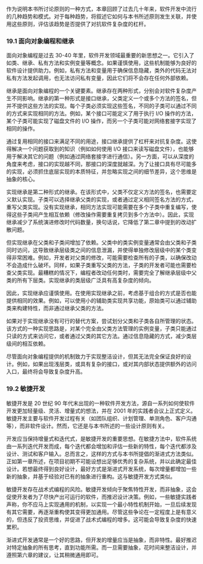 作为说明本书所讨论原则的一种方式，本章回顾了过去几十年来，软件开发中流行的几种趋势和模式。对于每种趋势，将叙述它如何与本书所述原则发生关联，并使用这些原则，评估该趋势是否提供了对抗软件复杂度的杠杆。

### 19.1 面向对象编程和继承

面向对象编程是过去 30-40 年里，软件开发领域最重要的新思想之一。它引入了如类、继承、私有方法和实例变量等概念。如果谨慎使用，这些机制能够为良好的软件设计提供助力。例如，私有方法和变量用于确保信息隐藏，类外的代码无法对私有方法发起调用，也无法访问私有变量，因此它们将不会存在任何外部依赖。

继承是面向对象编程的一个关键要素。继承存在两种形式，分别会对软件复杂度产生不同影响。继承的第一种形式是接口继承，父类定义一个或多个方法的签名，但并不提供这些方法的实现。每个子类必须实现这些签名，不同的子类可以通过不同的方式来实现相同的方法。例如，某个接口可能定义了用于执行 I/O 操作的方法，某个子类可能实现了磁盘文件的 I/O 操作，而另一个子类可能对网络套接字实现了相同的操作。

通过复用相同的接口来满足不同的用途，接口继承提供了杠杆来对抗复杂度。这使得解决一个问题获取到的知识（例如如何使用 I/O 接口来读写磁盘文件），也能够用于解决其它的问题（例如通过网络套接字进行通信）。另一方面，可以从深度的角度来考虑，接口的实现越不同，那接口的深度就越深。为了让接口具有尽可能多的实现，必须抓住底层实现的本质特征，并忽略实现之间的细节差异，这个思维是抽象的核心。

实现继承是第二种形式的继承。在该形式中，父类不仅定义方法的签名，也需要定义默认实现。子类可以选择继承父类的实现，或者通过定义相同签名方法的方式，重写父类实现。没有实现继承，相同方法实现可能需要在多个子类中重复编写，使得这些子类间产生相互依赖（修改操作需要重复拷贝到多个方法中）。因此，实现继承减少了系统演进修改时代码数量，换句话说，它降低了第二章中提到的改动扩散问题。

但实现继承在父类和子类间增加了依赖。父类中的类实例变量通常会由父类和子类同时访问，这导致继承层级类之间的信息泄漏，并使得单独修改层级中的某个类变得非常困难。例如，开发者对父类的修改，可能需要检查所有的子类，以确保改动不会造成什么破坏。同样，如果子类重写父类的方法，子类的开发者可能也需要检查父类实现。最糟糕的情况下，编程者改动任何类时，需要完全了解继承层级中父类的所有下层类。实现继承的类层级广泛具有高复杂度的倾向。

因此，实现继承应谨慎使用。在使用实现继承之前，考虑基于组合的方式是否也能提供相同的效果。例如，可以使用小的辅助类实现共享功能，原始类可以通过辅助类来构建特性，而非通过继承父类的方法。

如果对于实现继承没有可行的替代方案，尝试划分父类和子类各自所管理的状态。该方式的一种实现思路是，对某个完全由父类方法管理的实例变量，子类只能通过只读的方式来访问它，或者通过父类的其它方法。通过信息隐藏的方式，减少类层级间的相互依赖。

尽管面向对象编程提供的机制致力于实现整洁设计，但其无法完全保证良好的设计。例如，如果出现浅层类，或具有复杂的接口，或对其内部状态提供额外的访问入口，最终将会导致复杂度升高。

### 19.2 敏捷开发

敏捷开发是 20 世纪 90 年代末出现的一种软件开发方法，源自一系列如何使软件开发更加轻量级、灵活、增量式的想法，并在 2001 年的实践者会议上正式定义。敏捷开发主要与软件开发过程有关（如团队组织、计划管理、单测角色、客户沟通等），而非软件设计。然而，它还是与本书所述的一些设计原则有关。

开发应当保持增量式和迭代式，是敏捷开发的重要思想。在敏捷方法中，软件系统由一系列迭代开发而成，每个迭代都会增加和评估一些新的特性，每个迭代都涉及设计、测试和客户输入。总而言之，这样的方式与本书所提倡的渐进式方法类似。正如第一章所述，在项目初期不可能设想出足够优秀的复杂系统，并以此确定最佳设计。若想最终得到良好设计，最好方式是渐进式开发系统，每次增量都增加一些新的抽象，并基于经验对已有的抽象进行重构。这与敏捷开发方式类似。

敏捷开发存在战术式编程的风险。敏捷开发倾向于聚焦特性开发，而非抽象，这会促使开发者为了尽快产出可运行的软件，而推迟设计决策。例如，一些敏捷实践者声称，你不应马上实现通用的机制，以实现一个最小特性机制开始，一旦后续发现有其它需要，再逐渐重构使其变得更加通用。尽管这些争论在一定程度上是有意义的，但违反了投资思维，并促进了战术式编程的增多。这可能会导致复杂度的快速累积。

渐进式开发通常是一个好的思路，但开发的增量应当是抽象，而非特性。最好推迟对特定抽象的所有思考，直到功能所需。而一旦需要抽象，花时间来整洁设计，并遵照第六章的建议，让其稍微通用即可。